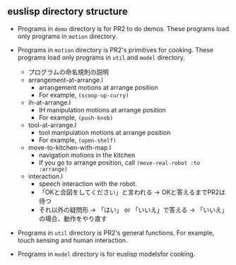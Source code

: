 ## euslisp directory structure

- Programs in `demo` directory is for PR2 to do demos. These programs load only programs in `motion` directory.

- Programs in `motion` directory is PR2's primitives for cooking. These programs load only programs in `util` and `model` directory.
  - プログラムの命名規則の説明
  - arrangement-at-arrange.l
    - arrangement motions at arrange position
    - For example, `(scoop-up-curry)`
  - ih-at-arrange.l
    - IH manipulation motions at arrange position
    - For example, `(push-knob)`
  - tool-at-arrange.l
    - tool manipulation motions at arrange position
    - For example, `(open-shelf)`
  - move-to-kitchen-with-map.l
    - navigation motions in the kitchen
    - If you go to arrange position, call `(move-real-robot :to :arrange)`
  - interaction.l
    - speech interaction with the robot.
    - 「OKと合図をしてください」と言われる -> OKと答えるまでPR2は待つ
    - それ以外の疑問形 -> 「はい」 or 「いいえ」で答える -> 「いいえ」の場合、動作をやり直す

- Programs in `util` directory is PR2's general functions. For example, touch sensing and human interaction.
- Programs in `model` directory is for euslisp modelsfor cooking.
